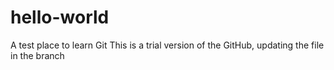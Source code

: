 # hello-world
A test place to learn Git
This is a trial version of the GitHub, updating the file in the branch 
